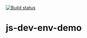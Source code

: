 [![Build status](https://travis-ci.org/abhinav812/js-dev-env-demo/.svg?branch=develop)](https://travis-ci.org/abhinav812/js-dev-env-demo/) 

# js-dev-env-demo
